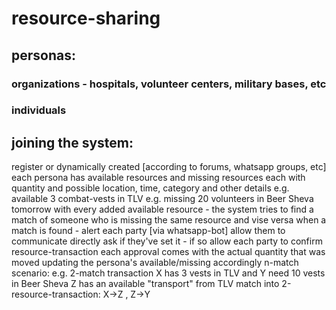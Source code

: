 # resource-sharing

## personas:
### organizations - hospitals, volunteer centers, military bases, etc
### individuals

## joining the system:
register or dynamically created [according to forums, whatsapp groups, etc]
each persona has available resources and missing resources
each with quantity and possible location, time, category and other details
e.g. available 3 combat-vests in TLV
e.g. missing 20 volunteers in Beer Sheva tomorrow
with every added available resource -
the system tries to find a match of someone who is missing the same resource
and vise versa
when a match is found -
alert each party [via whatsapp-bot]
allow them to communicate directly
ask if they've set it - if so
allow each party to confirm resource-transaction
each approval comes with the actual quantity that was moved
updating the persona's available/missing accordingly
n-match scenario:
e.g. 2-match transaction
X has 3 vests in TLV and Y need 10 vests in Beer Sheva
Z has an available "transport" from TLV
match into 2-resource-transaction:
X->Z , Z->Y





